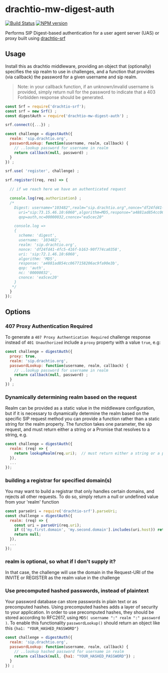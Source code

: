 # drachtio-mw-digest-auth
[![Build Status](https://secure.travis-ci.org/davehorton/drachtio-mw-digest-auth.png)](http://travis-ci.org/davehorton/drachtio-mw-digest-auth) [![NPM version](https://badge.fury.io/js/drachtio-mw-digest-auth.svg)](http://badge.fury.io/js/drachtio-mw-digest-auth)

Performs SIP Digest-based authentication for a user agent server (UAS) or proxy built using [drachtio-srf](https://github.com/davehorton/drachtio-srf)


## Usage

Install this as drachtio middleware, providing an object that (optionally) specifies the sip realm to use in challenges, and a function that provides (via callback) the password for a given username and sip realm.
> Note: in your callback function, if an unknown/invalid username is provided, simply return null for the password to indicate that a 403 Forbidden response should be generated.
```js
const Srf = require('drachtio-srf');
const srf = new Srf() ;
const digestAuth = require('drachtio-mw-digest-auth') ;

srf.connect({...}) ;

const challenge = digestAuth({
  realm: 'sip.drachtio.org',
  passwordLookup: function(username, realm, callback) {
    // ..lookup password for username in realm
    return callback(null, password) ;
  }
}) ;

srf.use( 'register', challenge) ;

srf.register((req, res) => {

  // if we reach here we have an authenticated request

  console.log(req.authorization) ;
  /*
    Digest: username="103482",realm="sip.drachtio.org",nonce="df24fd41-4fc5-416f-b163-90f774ca0358" \
      uri="sip:73.15.46.10:6060",algorithm=MD5,response="a4881ad854cc0677158206ac9fa90e3b", \
      qop=auth,nc=00000032,cnonce="ea5cec20"

    console.log =>
    {
      scheme: 'digest',
      username: '103482',
      realm: 'sip.drachtio.org',
      nonce: 'df24fd41-4fc5-416f-b163-90f774ca0358',
      uri: 'sip:72.1.46.10:6060',
      algorithm: 'MD5',
      response: 'a4881ad854cc0677158206ac9fa90e3b',
      qop: 'auth',
      nc: '00000032',
      cnonce: 'ea5cec20'
    }
   */
  } 
});
```
## Options
### 407 Proxy Authentication Required
To generate a `407 Proxy Authentication Required` challenge response instead of `401 Unauthorized` include a `proxy` property with a value `true`, e.g:

```js
const challenge = digestAuth({
  proxy: true,
  realm: 'sip.drachtio.org',
  passwordLookup: function(username, realm, callback) {
    // ..lookup password for username in realm
    return callback(null, password) ;
  }
}) ;
```
### Dynamically determining realm based on the request
Realm can be provided as a static value in the middleware configuration, but if it is necessary to dynamically determine the realm based on the specific SIP request method you can provide a function rather than a static string for the realm property.  The function takes one parameter, the sip request, and must return either a string or a Promise that resolves to a string, e.g.
```js
const challenge = digestAuth({
  realm: (req) => {
    return lookupRealm(req.uri);  // must return either a string or a promise
  }),
  ...
});
```
### building a registrar for specified domain(s)
You may want to build a registrar that only handles certain domains, and rejects all 
other requests.  To do so, simply return a null or undefined value from your 'realm' function
```js
const parseUri = require('drachtio-srf').parseUri;
const challenge = digestAuth({
  realm: (req) => {
    const uri = parseUri(req.uri);
    if (['my.first.domain', 'my.second.domain'].includes(uri.host)) return uri.host;
    return null;
  }),
  ...
});
```

### realm is optional, so what if I don't supply it?
In that case, the challenge will use the domain in the Request-URI of the INVITE or REGISTER as the realm value
in the challenge

### Use precomputed hashed passwords, instead of plaintext
Your password database can store passwords in plain text or as precomputed hashes. Using precomputed hashes adds a layer of security to your application. In order to use precomputed hashes, they should be stored according to RFC2617, using `MD5( username ":" realm ":" password )`. To enable this functionality `passwordLookup()` should return an object like this `{ha1: "YOUR_HASHED_PASSWORD"}`

```js
const challenge = digestAuth({
  realm: 'sip.drachtio.org',
  passwordLookup: function(username, realm, callback) {
    // ..lookup hashed password for username in realm
    return callback(null, {ha1: "YOUR_HASHED_PASSWORD"}) ;
  }
}) ;
```